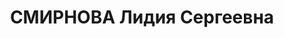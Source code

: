 ---
title: СМИРНОВА Лидия Сергеевна
description: "Род. в 1899, Саратовская обл., с.Вязовка, член ВКП(б) с 1918 \n  секретарь\
  \ Пролетарского РК ВКП(б) г.Ростова, затем в распоряжении Курского ОК ВКП(б), жена\
  \ Б.П.Шеболдаева. \n  Арестована ГУГБ на ст.Быково 26.07.1937 \n  Приговорена ВК\
  \ ВС СССР 28.11.1937, Москва - ВМН. Реабилитирована в 1955."
---